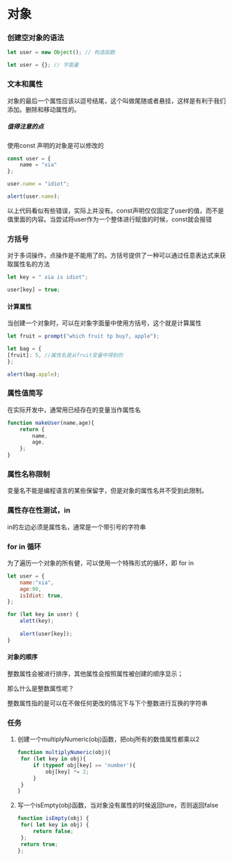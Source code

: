 #  对象

###  创建空对象的语法

```js
let user = new Object(); // 构造函数

let user = {}; // 字面量
```



### 文本和属性

对象的最后一个属性应该以逗号结尾，这个叫做尾随或者悬挂，这样是有利于我们添加。删除和移动属性的。

##### 值得注意的点

使用const 声明的对象是可以修改的

```js
const user = {
	name = "xia"
};

user.name = "idiot";

alert(user.name);
```

以上代码看似有些错误，实际上并没有。const声明仅仅固定了user的值，而不是值里面的内容。当尝试将user作为一个整体进行赋值的时候，const就会报错



### 方括号

对于多词操作，点操作是不能用了的。方括号提供了一种可以通过任意表达式来获取属性名的方法

```js
let key = " xia is idiot";

user[key] = true;
```

#### 计算属性

当创建一个对象时，可以在对象字面量中使用方括号，这个就是计算属性

```js
let fruit = prompt("which fruit tp buy?, apple");

let bag = {
[fruit]: 5, //属性名是从fruit变量中得到的
};

alert(bag.apple);
```

### 属性值简写

在实际开发中，通常用已经存在的变量当作属性名

```js
function makeUser(name,age){
	return {
		name,
		age,
	};
}
```

### 属性名称限制

变量名不能是编程语言的某些保留字，但是对象的属性名并不受到此限制。



### 属性存在性测试，in

in的左边必须是属性名，通常是一个带引号的字符串



### for in 循环

为了遍历一个对象的所有健，可以使用一个特殊形式的循环，即 for in 

```js
let user = {
	name:"xia",
	age:90,
	isIdiot: true,
};

for (let key in user) {
	alett(key);
	
	alert(user[key]);
}
```

#### 对象的顺序

整数属性会被进行排序，其他属性会按照属性被创建的顺序显示；

那么什么是整数属性呢？

整数属性指的是可以在不做任何更改的情况下与下个整数进行互换的字符串



### 任务

1. 创建一个multiplyNumeric(obj)函数，把obj所有的数值属性都乘以2

   ```js
   function multiplyNumeric(obj){
   	for (let key in obj){
   		if (typeof obj[key] == 'number'){
   			obj[key] *= 2;
   		}
   	}
   }
   ```

2. 写一个isEmpty(obj)函数，当对象没有属性的时候返回ture，否则返回false

   ```js
   function isEmpty(obj) {
   	for( let key in obj) {
   		return false;
   	};
   	return true;
   };
   ```

   

